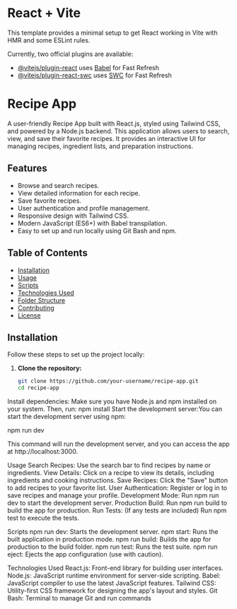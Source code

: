 # React + Vite

This template provides a minimal setup to get React working in Vite with HMR and some ESLint rules.

Currently, two official plugins are available:

- [@vitejs/plugin-react](https://github.com/vitejs/vite-plugin-react/blob/main/packages/plugin-react/README.md) uses [Babel](https://babeljs.io/) for Fast Refresh
- [@vitejs/plugin-react-swc](https://github.com/vitejs/vite-plugin-react-swc) uses [SWC](https://swc.rs/) for Fast Refresh
# Recipe App

A user-friendly Recipe App built with React.js, styled using Tailwind CSS, and powered by a Node.js backend. This application allows users to search, view, and save their favorite recipes. It provides an interactive UI for managing recipes, ingredient lists, and preparation instructions.

## Features

- Browse and search recipes.
- View detailed information for each recipe.
- Save favorite recipes.
- User authentication and profile management.
- Responsive design with Tailwind CSS.
- Modern JavaScript (ES6+) with Babel transpilation.
- Easy to set up and run locally using Git Bash and npm.

## Table of Contents

- [Installation](#installation)
- [Usage](#usage)
- [Scripts](#scripts)
- [Technologies Used](#technologies-used)
- [Folder Structure](#folder-structure)
- [Contributing](#contributing)
- [License](#license)

## Installation

Follow these steps to set up the project locally:

1. **Clone the repository:**
   ```bash
   git clone https://github.com/your-username/recipe-app.git
   cd recipe-app
Install dependencies: Make sure you have Node.js and npm installed on your system. Then,
run: npm install
Start the development server:You can start the development server using npm:

npm run dev

This command will run the development server, and you can access the app at http://localhost:3000.

Usage
Search Recipes: Use the search bar to find recipes by name or ingredients.
View Details: Click on a recipe to view its details, including ingredients and cooking instructions.
Save Recipes: Click the "Save" button to add recipes to your favorite list.
User Authentication: Register or log in to save recipes and manage your profile.
Development Mode: Run npm run dev to start the development server.
Production Build: Run npm run build to build the app for production.
Run Tests: (If any tests are included) Run npm test to execute the tests.


Scripts
npm run dev: Starts the development server.
npm start: Runs the built application in production mode.
npm run build: Builds the app for production to the build folder.
npm run test: Runs the test suite.
npm run eject: Ejects the app configuration (use with caution).


Technologies Used
React.js: Front-end library for building user interfaces.
Node.js: JavaScript runtime environment for server-side scripting.
Babel: JavaScript compiler to use the latest JavaScript features.
Tailwind CSS: Utility-first CSS framework for designing the app's layout and styles.
Git Bash: Terminal to manage Git and run commands
